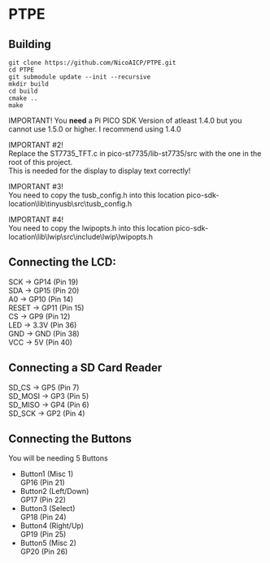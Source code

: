 # PTPE
## Building

    git clone https://github.com/NicoAICP/PTPE.git
    cd PTPE
    git submodule update --init --recursive
    mkdir build
    cd build
    cmake ..
    make

IMPORTANT!
You **need** a Pi PICO SDK Version of atleast 1.4.0 but you cannot use 1.5.0 or higher. I recommend using 1.4.0

IMPORTANT #2!  
Replace the ST7735_TFT.c in pico-st7735/lib-st7735/src with the one in the root of this project.  
This is needed for the display to display text correctly!

IMPORTANT #3!  
You need to copy the tusb_config.h into this location pico-sdk-location\lib\tinyusb\src\tusb_config.h

IMPORTANT #4!  
You need to copy the lwipopts.h into this location pico-sdk-location\lib\lwip\src\include\lwip\lwipopts.h  


## Connecting the LCD:
SCK -> GP14 (Pin 19)  
SDA -> GP15 (Pin 20)  
A0 -> GP10 (Pin 14)  
RESET -> GP11 (Pin 15)  
CS -> GP9 (Pin 12)  
LED -> 3.3V (Pin 36)  
GND -> GND (Pin 38)  
VCC -> 5V (Pin 40)

## Connecting a SD Card Reader
SD_CS -> GP5 (Pin 7)  
SD_MOSI -> GP3 (Pin 5)  
SD_MISO -> GP4 (Pin 6)  
SD_SCK -> GP2 (Pin 4)  
  
## Connecting the Buttons  
You will be needing 5 Buttons  
- Button1 (Misc 1)  
GP16 (Pin 21)  
- Button2 (Left/Down)  
GP17 (Pin 22)  
- Button3 (Select)  
GP18 (Pin 24)  
- Button4 (Right/Up)  
GP19 (Pin 25)  
- Button5 (Misc 2)  
GP20 (Pin 26)
